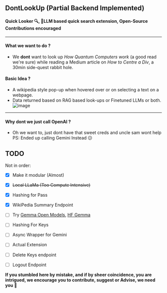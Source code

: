 ## DontLookUp (Partial Backend Implemented)
#### Quick Looker 🔍, 🤖LLM based quick search extension, Open-Source Contributions encouraged
---

#### What we want to do ?
- We **dont** want to look up *How Quantum Computers work* (a good read we're sure) while reading a Medium article on *How to Centre a Div*, a 30min side-quest rabbit hole.

#### Basic Idea ?
- A wikipedia style pop-up when hovered over or on selecting a text on a webpage.
- Data returned based on RAG based look-ups or Finetuned LLMs or both.
![image](https://github.com/AusafMo/DontLookUp/assets/75237046/d6bb2c9b-df51-4016-a6ab-4f891e09ea8e)

<hr/>

#### Why dont we just call OpenAI ? 
- Oh we want to, just dont have that sweet creds and uncle sam wont help <br> 
PS: Ended up calling Gemini Instead 😕

## TODO
Not in order:
- [x] Make it modular (Almost)
- [x] <s>Local LLaMa (Too Compute Intensive)</s>
- [x] Hashing for Pass
- [x] WikiPedia Summary Endpoint
- [ ] Try [Gemma Open Models](https://ai.google.dev/gemma), [HF Gemma](https://huggingface.co/google/gemma-7b)
- [ ] Hashing For Keys
- [ ] Async Wrapper for Gemini
- [ ] Actual Extension
- [ ] Delete Keys endpoint
- [ ] Logout Endpoint


**If you stumbled here by mistake, and if by sheer coincidence, you are intrigued, we encourage you to contribute, suggest or Advise, we need you 🥺**

